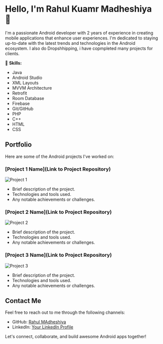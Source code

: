 # Hello, I'm Rahul Kuamr Madheshiya 👋

I'm a passionate Android developer with 2 years of experience in creating mobile applications that enhance user experiences. I'm dedicated to staying up-to-date with the latest trends and technologies in the Android ecosystem.
I also do Dropshhipping, i have copmpleted many projects for clients. 

🚀 **Skills:**
- Java
- Android Studio
- XML Layouts
- MVVM Architecture
- Retrofit
- Room Database
- Firebase
- Git/GitHub
- PHP
- C++
- HTML
- CSS

## Portfolio

Here are some of the Android projects I've worked on:

### [Project 1 Name](Link to Project Repository)
![Project 1](Project_1_Screenshot.png)
- Brief description of the project.
- Technologies and tools used.
- Any notable achievements or challenges.

### [Project 2 Name](Link to Project Repository)
![Project 2](Project_2_Screenshot.png)
- Brief description of the project.
- Technologies and tools used.
- Any notable achievements or challenges.

### [Project 3 Name](Link to Project Repository)
![Project 3](Project_3_Screenshot.png)
- Brief description of the project.
- Technologies and tools used.
- Any notable achievements or challenges.

## Contact Me

Feel free to reach out to me through the following channels:

- GitHub: [Rahul MAdheshiya](https://github.com/rahulrkms)
- LinkedIn: [Your LinkedIn Profile](https://www.linkedin.com/in/rahul-madheshiya-b1836a154)


Let's connect, collaborate, and build awesome Android apps together!

